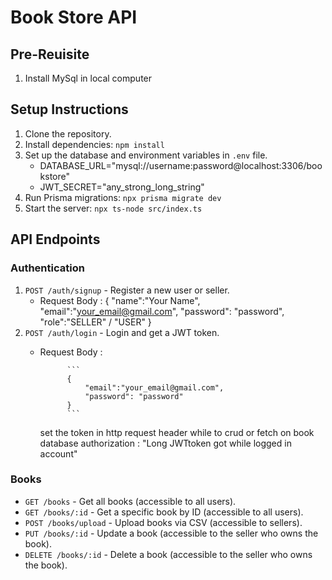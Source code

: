 # Book Store API

## Pre-Reuisite
1. Install MySql in local computer


## Setup Instructions

1. Clone the repository.
2. Install dependencies: `npm install`
3. Set up the database and environment variables in `.env` file.
   - DATABASE_URL="mysql://username:password@localhost:3306/bookstore"
   - JWT_SECRET="any_strong_long_string"
1. Run Prisma migrations: `npx prisma migrate dev`
2. Start the server: `npx ts-node src/index.ts`

## API Endpoints

### Authentication

1. `POST /auth/signup` - Register a new user or seller.
    - Request Body :
                {
                    "name":"Your Name",
                    "email":"your_email@gmail.com",
                    "password": "password",
                    "role":"SELLER" / "USER"
                }
2. `POST /auth/login` - Login and get a JWT token.
    - Request Body :
  
                ```
                {
                    "email":"your_email@gmail.com",
                    "password": "password"
                }
                ```
        set the token in http request header while to crud or fetch on book database
        authorization : "Long JWTtoken got while logged in account"

### Books

- `GET /books` - Get all books (accessible to all users).
- `GET /books/:id` - Get a specific book by ID (accessible to all users).
- `POST /books/upload` - Upload books via CSV (accessible to sellers).
- `PUT /books/:id` - Update a book (accessible to the seller who owns the book).
- `DELETE /books/:id` - Delete a book (accessible to the seller who owns the book).
